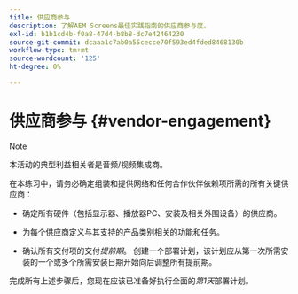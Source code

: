 ```yaml
---
title: 供应商参与
description: 了解AEM Screens最佳实践指南的供应商参与度。
exl-id: b1b1cd4b-f0a8-47d4-b8b8-dc7e42464230
source-git-commit: dcaaa1c7ab0a55cecce70f593ed4fded8468130b
workflow-type: tm+mt
source-wordcount: '125'
ht-degree: 0%

---
```


# 供应商参与 {#vendor-engagement}

>[!NOTE]
>本活动的典型利益相关者是音频/视频集成商。

在本练习中，请务必确定组装和提供网络和任何合作伙伴依赖项所需的所有关键供应商：

* 确定所有硬件（包括显示器、播放器PC、安装及相关外围设备）的供应商。

* 为每个供应商定义与其支持的产品类别相关的功能和任务。

* 确认所有交付项的交付&#x200B;*提前期*。 创建一个部署计划，该计划应从第一次所需安装的一个或多个所需安装日期开始向后调整所有提前期。

完成所有上述步骤后，您现在应该已准备好执行全面的&#x200B;*第1天*&#x200B;部署计划。
